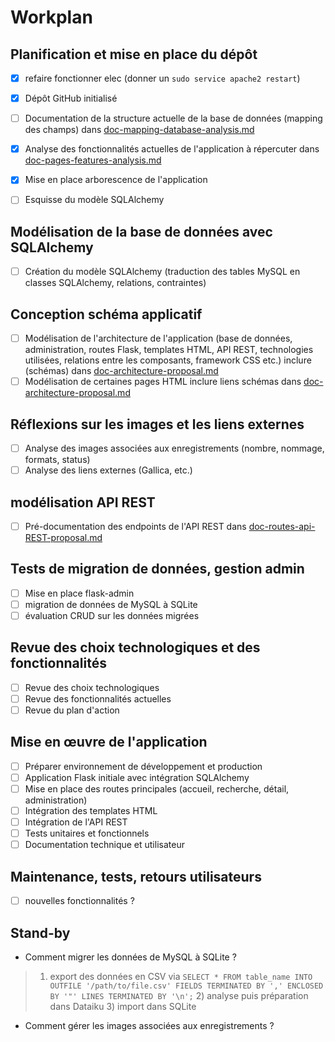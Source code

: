 # Workplan

## Planification et mise en place du dépôt

- [X] refaire fonctionner elec (donner un `sudo service apache2 restart`)
- [X] Dépôt GitHub initialisé
- [ ] Documentation de la structure actuelle de la base de données (mapping des champs) dans [doc-mapping-database-analysis.md](doc-mapping-database-analysis.md)
- [X] Analyse des fonctionnalités actuelles de l'application à répercuter dans [doc-pages-features-analysis.md](doc-pages-features-analysis.md)
- [X] Mise en place arborescence de l'application
- [ ] Esquisse du modèle SQLAlchemy


## Modélisation de la base de données avec SQLAlchemy

- [ ] Création du modèle SQLAlchemy (traduction des tables MySQL en classes SQLAlchemy, relations, contraintes)

## Conception schéma applicatif

- [ ] Modélisation de l'architecture de l'application (base de données, administration, routes Flask, templates HTML, API REST, technologies utilisées, relations entre les composants, framework CSS etc.) inclure (schémas) dans [doc-architecture-proposal.md](doc-architecture-proposal.md)
- [ ] Modélisation de certaines pages HTML inclure liens schémas dans [doc-architecture-proposal.md](doc-architecture-proposal.md)

## Réflexions sur les images et les liens externes

- [ ] Analyse des images associées aux enregistrements (nombre, nommage, formats, status)
- [ ] Analyse des liens externes (Gallica, etc.)

##  modélisation API REST

- [ ] Pré-documentation des endpoints de l'API REST dans [doc-routes-api-REST-proposal.md](doc-routes-api-REST-proposal.md)

## Tests de migration de données, gestion admin

- [ ] Mise en place flask-admin
- [ ] migration de données de MySQL à SQLite
- [ ] évaluation CRUD sur les données migrées

## Revue des choix technologiques et des fonctionnalités

- [ ] Revue des choix technologiques
- [ ] Revue des fonctionnalités actuelles
- [ ] Revue du plan d'action

## Mise en œuvre de l'application 

- [ ] Préparer environnement de développement et production
- [ ] Application Flask initiale avec intégration SQLAlchemy 
- [ ] Mise en place des routes principales (accueil, recherche, détail, administration)
- [ ] Intégration des templates HTML
- [ ] Intégration de l'API REST
- [ ] Tests unitaires et fonctionnels
- [ ] Documentation technique et utilisateur

## Maintenance, tests, retours utilisateurs

- [ ] nouvelles fonctionnalités ?

## Stand-by

- Comment migrer les données de MySQL à SQLite ?

> 1) export des données en CSV via `SELECT * FROM table_name INTO OUTFILE '/path/to/file.csv' FIELDS TERMINATED BY ',' ENCLOSED BY '"' LINES TERMINATED BY '\n';` 2) analyse puis préparation dans Dataiku 3) import dans SQLite


- Comment gérer les images associées aux enregistrements ?